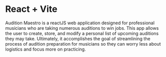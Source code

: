 # React + Vite

Audition Maestro is a reactJS web application designed for professional musicians who are taking numerous auditions to win jobs. This app allows the user to create, store, and modify a personal list of upcoming auditions they may take. Ultimately, it accomplishes the goal of streamlining the process of audition preparation for musicians so they can worry less about logistics and focus more on practicing.